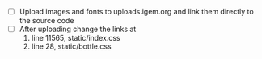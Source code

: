 - [ ] Upload images and fonts to uploads.igem.org and link them directly to the source code
- [ ] After uploading change the links at
    1. line 11565, static/index.css
    2. line 28, static/bottle.css
